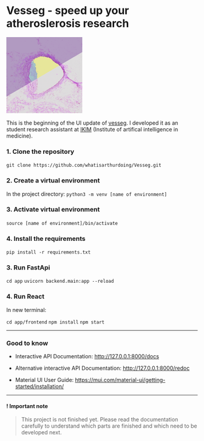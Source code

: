 # Vesseg - speed up your atheroslerosis research

![vesseg logo](./app/frontend/src/img/Logo.png)

This is the beginning of the UI update of [vesseg](https://github.com/jacobmatthewmurray/vesseg). I developed it as an student research assistant at [IKIM](https://mml.ikim.nrw/) (Institute of artifical intelligence in medicine).

### 1. Clone the repository

`git clone https://github.com/whatisarthurdoing/Vesseg.git`
### 2. Create a virtual environment

In the project directory:
`python3 -m venv [name of environment]`
### 3. Activate virtual environment

`source [name of environment]/bin/activate`
### 4. Install the requirements

`pip install -r requirements.txt`
### 3. Run FastApi

`cd app`
`uvicorn backend.main:app --reload`

### 4. Run React

In new terminal: 

`cd app/frontend`
`npm install`
`npm start`


---
### Good to know

- Interactive API Documentation:
http://127.0.0.1:8000/docs

- Alternative interactive API Documentation:
http://127.0.0.1:8000/redoc

-  Material UI User Guide: https://mui.com/material-ui/getting-started/installation/

---
#### ! Important note
>This project is not finished yet. Please read the documentation carefully to understand which parts are finished and which need to be developed next.